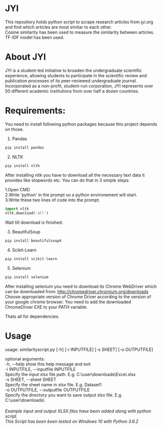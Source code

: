 # JYI

This repository holds python script to scrape research articles from jyi.org and find which articles are most similar to each other. <br/>
Cosine similarity has been used to measure the similarity between articles. TF-IDF model has been used. 

# About JYI

JYI is a student-led initiative to broaden the undergraduate scientific experience, allowing students to participate in the scientific review and publication processes of its peer-reviewed undergraduate journal. Incorporated as a non-profit, student-run corporation, JYI represents over 50 different academic institutions from over half a dozen countries.

# Requirements:
You need to install following python packages because this project depends on those. 

 1. Pandas
```python
pip install pandas
```
 2. NLTK 
```python
pip install nltk
```
After installing nltk you have to download all the necessary text data it provides like stopwords etc.
You can do that in 3 simple steps:

1.Open CMD <br/>
2.Write 'python' in the prompt so a python environement will start. <br/>
3.Write these two lines of code into the prompt. 

```python
import nltk
nltk.download('all')
```
Wait till download is finished.

 3. BeautifulSoup
```python
pip install beautifulsoup4
```
 4. Scikit-Learn
```python
pip install scikit-learn
```
 5. Selenium
```python
pip install selenium
```
After installing selenium you need to download its Chrome WebDriver which can be downloaded from:
http://chromedriver.chromium.org/downloads
Choose appropriate version of Chrome Driver according to the version of your google chrome browser. 
You need to add the downloaded ChromeDriver EXE to your PATH variable. 

Thats all for dependencies.

# Usage

usage: similarityscript.py [-h] [-i INPUTFILE] [-s SHEET] [-o OUTPUTFILE]

optional arguments: <br/> -h, --help show this help message and exit <br/> -i INPUTFILE, --inputfile INPUTFILE <br/> Specify the input xlsx file path. E.g. C:\user\downloads\Excel.xlsx <br/> -s SHEET, --sheet SHEET <br/> Specify the sheet name in xlsx file. E.g. Dataset1  <br/> -o OUTPUTFILE, --outputfile OUTPUTFILE <br/> Specify the directory you want to save output xlsx file. E.g. C:\user\downloads\


###### Example input and output XLSX files have been added along with python script. <br/> This Script has been been tested on Windows 10 with Python 3.6.2 


